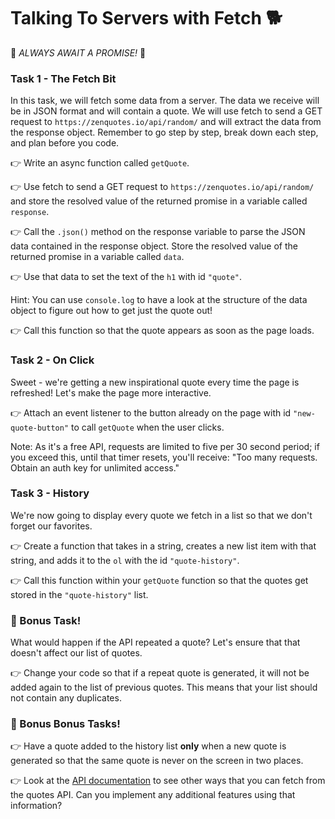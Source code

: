 # Talking To Servers with Fetch 🐕

🚨 _ALWAYS AWAIT A PROMISE!_ 🚨

### Task 1 - The Fetch Bit

In this task, we will fetch some data from a server. The data we receive will be in JSON format and will contain a quote. We will use fetch to send a GET request to `https://zenquotes.io/api/random/` and will extract the data from the response object. Remember to go step by step, break down each step, and plan before you code.

👉 Write an async function called `getQuote`.

👉 Use fetch to send a GET request to `https://zenquotes.io/api/random/` and store the resolved value of the returned promise in a variable called `response`.

👉 Call the `.json()` method on the response variable to parse the JSON data contained in the response object. Store the resolved value of the returned promise in a variable called `data`.

👉 Use that data to set the text of the `h1` with id `"quote"`.

Hint: You can use `console.log` to have a look at the structure of the data object to figure out how to get just the quote out!

👉 Call this function so that the quote appears as soon as the page loads.

### Task 2 - On Click

Sweet - we're getting a new inspirational quote every time the page is refreshed! Let's make the page more interactive.

👉 Attach an event listener to the button already on the page with id `"new-quote-button"` to call `getQuote` when the user clicks.

Note: As it's a free API, requests are limited to five per 30 second period; if you exceed this, until that timer resets, you'll receive: "Too many requests. Obtain an auth key for unlimited access."

### Task 3 - History

We're now going to display every quote we fetch in a list so that we don't forget our favorites.

👉 Create a function that takes in a string, creates a new list item with that string, and adds it to the `ol` with the id `"quote-history"`.

👉 Call this function within your `getQuote` function so that the quotes get stored in the `"quote-history"` list.

### 🌟 Bonus Task!

What would happen if the API repeated a quote? Let's ensure that that doesn't affect our list of quotes.

👉 Change your code so that if a repeat quote is generated, it will not be added again to the list of previous quotes. This means that your list should not contain any duplicates.

### 🌟 Bonus Bonus Tasks!

👉 Have a quote added to the history list **only** when a new quote is generated so that the same quote is never on the screen in two places.

👉 Look at the [API documentation](https://premium.zenquotes.io/zenquotes-documentation/) to see other ways that you can fetch from the quotes API. Can you implement any additional features using that information?
